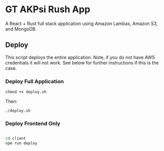 # GT AKPsi Rush App

A React + Rust full stack application using Amazon Lambas, Amazon S3, and MongoDB.

## Deploy

This script deploys the entire application. Note, if you do not have AWS credentials it will not work. See below for further instructions if this is the case.

### Deploy Full Application

`chmod +x deploy.sh`

Then:

`./deploy.sh`

### Deploy Frontend Only

```bash

cd client
npm run deploy

```